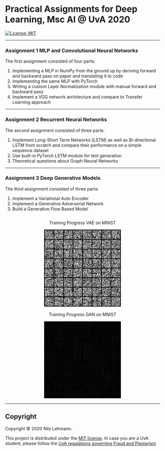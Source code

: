 # Practical Assignments for Deep Learning, Msc AI @ UvA 2020

[![License: MIT](https://img.shields.io/badge/License-MIT-yellow.svg)](https://opensource.org/licenses/MIT)

---
### Assignment 1 MLP and Convolutional Neural Networks
The first assignment consisted of four parts:
1. Implementing a MLP in NumPy from the ground up by deriving forward and backward pass on paper and translating it to code
2. Implementing the same MLP with PyTorch
3. Writing a custom Layer Normalization module with manual forward and backward pass
4. Implement a VGG network architecture and compare to Transfer Learning approach

---
### Assignment 2 Recurrent Neural Networks
The second assignment consisted of three parts:
1. Implement Long-Short Term Networks (LSTM) as well as Bi-directional LSTM from scratch and compare their performance on a simple sequence dataset
2. Use built-in PyTorch LSTM module for text generation
3. Theoretical questions about Graph Neural Networks

---
### Assignment 3 Deep Generative Models
The third assignment consisted of three parts:
1. Implement a Variational Auto Encoder 
2. Implement a Generative Adverserial Network
3. Build a Generative Flow Based Model

<div class="row" align="center">
  <div class="column">
    <p>Training Progress VAE on MNIST</p>
    <img src="https://github.com/nilsleh/deepLearning2020/blob/master/assignment_3/3_generative/VAE.gif" alt="VAE" width="250" height="250">
  </div>
  <div class="column">
    <p>Training Progress GAN on MNIST</p>
    <img src="https://github.com/nilsleh/deepLearning2020/blob/master/assignment_3/3_generative/GAN.gif" alt="GAN" width="250" height="250">
  </div>
 </div>

---

## Copyright

Copyright © 2020 Nils Lehmann.

<p align=“justify”>
This project is distributed under the <a href="LICENSE">MIT license</a>.  
In case you are a UvA student, please follow the <a href="http://student.uva.nl/en/content/az/plagiarism-and-fraud/plagiarism-and-fraud.html">UvA regulations governing Fraud and Plagiarism</a>
</p>
